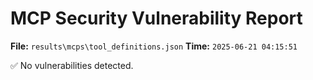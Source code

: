 # MCP Security Vulnerability Report
**File:** `results\mcps\tool_definitions.json`
**Time:** `2025-06-21 04:15:51`

✅ No vulnerabilities detected.